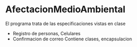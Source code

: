 # AfectacionMedioAmbiental
El programa trata de las especificaciones vistas en clase 
- Registro de personas, Celulares
- Confirmacion de correo
Contiene clases, encapsulacion
